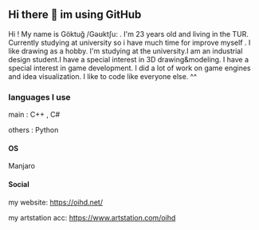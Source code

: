 ## Hi there 👋 im using GitHub

Hi ! My name is Göktuğ /Gəʊktʃu: . I'm 23 years old and living in the TUR. Currently studying at university so i have much time for improve myself . I like drawing as a hobby. I'm studying at the university.I am an industrial design student.I have a special interest in 3D drawing&modeling. I have a special interest in game development. I did a lot of work on game engines and idea visualization. I like to code like everyone else. ^^

### languages I use
main : C++ , C#

others : Python

#### OS
Manjaro

#### Social
my website:
https://oihd.net/

my artstation acc:
https://www.artstation.com/oihd
